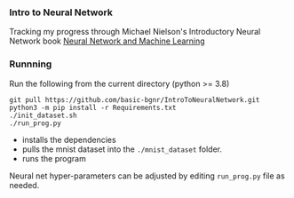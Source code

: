 ### Intro to Neural Network  

Tracking my progress through Michael Nielson's Introductory Neural Network book [Neural Network and Machine Learning](http://neuralnetworksanddeeplearning.com/chap1.html)

### Runnning 
Run the following from the current directory (python >= 3.8)

```
git pull https://github.com/basic-bgnr/IntroToNeuralNetwork.git
python3 -m pip install -r Requirements.txt
./init_dataset.sh
./run_prog.py
```
* installs the dependencies
* pulls the mnist dataset into the `./mnist_dataset` folder.
* runs the program

Neural net hyper-parameters can be adjusted by editing `run_prog.py` file as needed.
